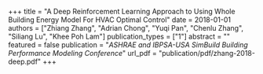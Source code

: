 +++
title = "A Deep Reinforcement Learning Approach to Using Whole Building Energy Model For HVAC Optimal Control"
date = 2018-01-01
authors = ["Zhiang Zhang", "Adrian Chong", "Yuqi Pan", "Chenlu Zhang", "Siliang Lu", "Khee Poh Lam"]
publication_types = ["1"]
abstract = ""
featured = false
publication = "*ASHRAE and IBPSA-USA SimBuild Building Performance Modeling Conference*"
url_pdf = "publication/pdf/zhang-2018-deep.pdf"
+++

